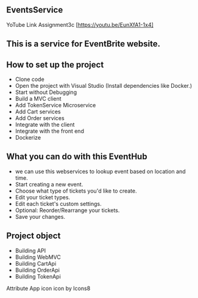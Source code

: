 ## EventsService 

YoTube Link Assignment3c
[https://youtu.be/EunXfA1-1x4]

## This is a service for EventBrite website.

## How to set up the project
* Clone code
* Open the project with Visual Studio (Install dependencies like Docker.)
* Start without Debugging 
* Build a MVC client
* Add TokenService Microservice
* Add Cart services
* Add Order services
* Integrate with the client
* Integrate with the front end
* Dockerize


## What you can do with this EventHub
* we can use this webservices  to lookup event based on location and time.
* Start creating a new event.
* Choose what type of tickets you'd like to create. 
* Edit your ticket types.
* Edit each ticket's custom settings.
* Optional: Reorder/Rearrange your tickets.
* Save your changes.


## Project object 
* Building API
* Building WebMVC
* Building CartApi
* Building OrderApi
* Building TokenApi

Attribute
App icon icon by Icons8
